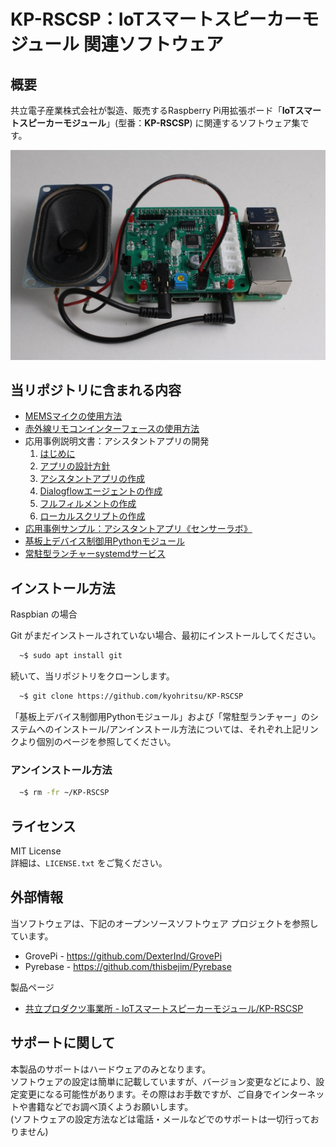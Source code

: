 # KP-RSCSP：IoTスマートスピーカーモジュール 関連ソフトウェア

## 概要

共立電子産業株式会社が製造、販売するRaspberry Pi用拡張ボード「**IoTスマートスピーカーモジュール**」(型番：**KP-RSCSP**) に関連するソフトウェア集です。

![基板写真](https://raw.githubusercontent.com/kyohritsu/KP-RSCSP/master/docs/assets/board.jpg)

## 当リポジトリに含まれる内容
  - [MEMSマイクの使用方法](https://github.com/kyohritsu/KP-RSCSP/blob/master/docs/microphones.md)
  - [赤外線リモコンインターフェースの使用方法](https://github.com/kyohritsu/KP-RSCSP/blob/master/docs/ir_transceiver.md)
  - 応用事例説明文書：アシスタントアプリの開発
    1. [はじめに](https://github.com/kyohritsu/KP-RSCSP/blob/master/docs/doc01_introduction.md)
    2. [アプリの設計方針](https://github.com/kyohritsu/KP-RSCSP/blob/master/docs/doc02_specification.md)
    3. [アシスタントアプリの作成](https://github.com/kyohritsu/KP-RSCSP/blob/master/docs/doc03_actions.md)
    4. [Dialogflowエージェントの作成](https://github.com/kyohritsu/KP-RSCSP/blob/master/docs/doc04_dialogflow.md)
    5. [フルフィルメントの作成](https://github.com/kyohritsu/KP-RSCSP/blob/master/docs/doc05_fulfillment.md)
    6. [ローカルスクリプトの作成](https://github.com/kyohritsu/KP-RSCSP/blob/master/docs/doc06_local_script.md)
  - [応用事例サンプル：アシスタントアプリ《センサーラボ》](https://github.com/kyohritsu/KP-RSCSP/tree/master/sensorlab)
  - [基板上デバイス制御用Pythonモジュール](https://github.com/kyohritsu/KP-RSCSP/tree/master/onboard)
  - [常駐型ランチャーsystemdサービス](https://github.com/kyohritsu/KP-RSCSP/tree/master/service)

## インストール方法

Raspbian の場合

Git がまだインストールされていない場合、最初にインストールしてください。

```sh
  ~$ sudo apt install git
```

続いて、当リポジトリをクローンします。

```sh
  ~$ git clone https://github.com/kyohritsu/KP-RSCSP
```

「基板上デバイス制御用Pythonモジュール」および「常駐型ランチャー」のシステムへのインストール/アンインストール方法については、それぞれ上記リンクより個別のページを参照してください。

### アンインストール方法

```sh
  ~$ rm -fr ~/KP-RSCSP
```

## ライセンス

MIT License  
詳細は、`LICENSE.txt` をご覧ください。

## 外部情報

当ソフトウェアは、下記のオープンソースソフトウェア プロジェクトを参照しています。
  - GrovePi - https://github.com/DexterInd/GrovePi
  - Pyrebase - https://github.com/thisbejim/Pyrebase

製品ページ

  - [共立プロダクツ事業所 - IoTスマートスピーカーモジュール/KP-RSCSP](http://prod.kyohritsu.com/KP-RSCSP.html)

## サポートに関して

本製品のサポートはハードウェアのみとなります。  
ソフトウェアの設定は簡単に記載していますが、バージョン変更などにより、設定変更になる可能性があります。その際はお手数ですが、ご自身でインターネットや書籍などでお調べ頂くようお願いします。  
(ソフトウェアの設定方法などは電話・メールなどでのサポートは一切行っておりません)
